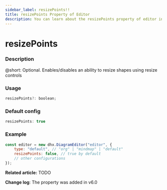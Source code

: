 ```yaml
---
sidebar_label: resizePoints!!
title: resizePoints Property of Editor
description: You can learn about the resizePoints property of editor in the documentation of the DHTMLX JavaScript Diagram library. Browse developer guides and API reference, try out code examples and live demos, and download a free 30-day evaluation version of DHTMLX Diagram.
---
```


# resizePoints

### Description

@short: Optional. Enables/disables an ability to resize shapes using resize controls

### Usage

~~~jsx
resizePoints?: boolean;
~~~

### Default config

~~~jsx
resizePoints: true
~~~

### Example

~~~jsx {3}
const editor = new dhx.DiagramEditor("editor", {
    type: "default", // "org" | "mindmap" | "default"
    resizePoints: false, // true by default
    // other configurations
});
~~~

**Related article:** TODO

**Change log**: The property was added in v6.0
